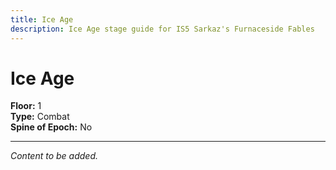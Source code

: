 ```yaml
---
title: Ice Age
description: Ice Age stage guide for IS5 Sarkaz's Furnaceside Fables
---
```


# Ice Age

**Floor:** 1  
**Type:** Combat  
**Spine of Epoch:** No  

---

*Content to be added.*
